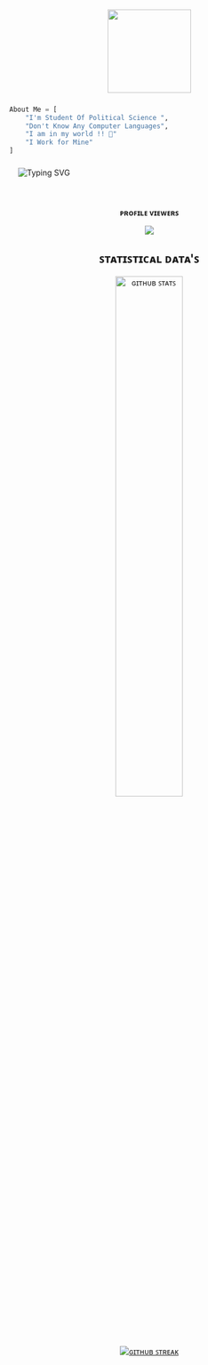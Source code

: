 
###

<p align="center"><img align="center" height="150" src="https://telegra.ph/file/5e4b5c2b3a5f980b49e83.jpg"/>

###

```py
About Me = [
    "I'm Student Of Political Science ",
    "Don't Know Any Computer Languages",
    "I am in my world !! 💞"
    "I Work for Mine"
]
```

###

&nbsp;   &nbsp;  ![Typing SVG](https://readme-typing-svg.herokuapp.com/?lines=ʙᴀᴍ+ʙʜᴏʟᴇ+😊;ᴡᴇʟᴄᴏᴍᴇ+ᴛᴏ+ᴍʏ+ᴘʀᴏꜰɪʟᴇ.;ʙᴏʟᴏ+ʜᴀʀ+ʜᴀʀ+ᴍᴀʜᴀᴅᴇᴠ.)

###

<div align="center">
<br><p align="center"><b>ᴘʀᴏꜰɪʟᴇ ᴠɪᴇᴡᴇʀꜱ</b></p>  
<p align="center"><img align="center" src="https://profile-counter.glitch.me/{NBBotz}/count.svg"/></p> 


## ꜱᴛᴀᴛɪꜱᴛɪᴄᴀʟ ᴅᴀᴛᴀ'ꜱ

<p align="center">
  <img width="49%" src="https://github-readme-stats.vercel.app/api?username=NBBotz&show_icons=true&line_height=37&locale=en&bg_color=0d1117&text_color=ffffff"
       alt="ɢɪᴛʜᴜʙ ꜱᴛᴀᴛꜱ" />
  
</p>

[![ɢɪᴛʜᴜʙ ꜱᴛʀᴇᴀᴋ](https://streak-stats.demolab.com/?user=NBbotz&theme=green_nur)](https://git.io/streak-stats)

